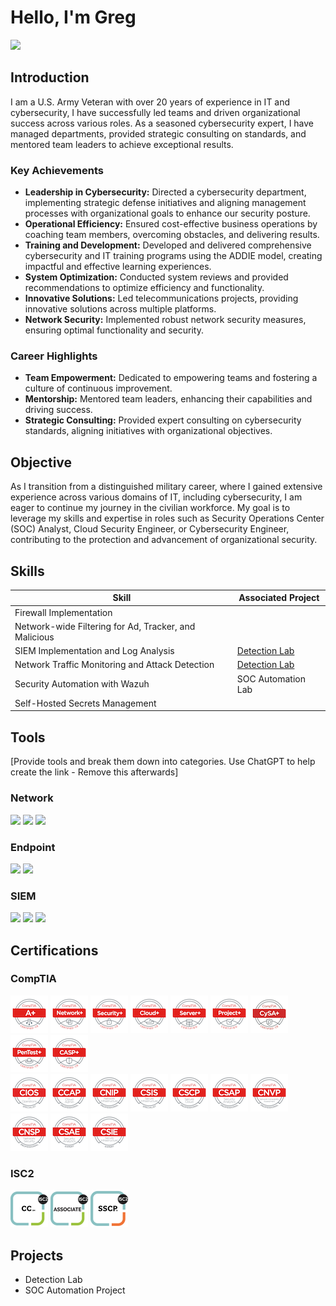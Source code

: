 # Hello, I'm Greg
<a href="https://www.linkedin.com/in/greg-moore-tecsec"><img src="https://img.shields.io/badge/-LinkedIn-0072b1?&style=for-the-badge&logo=linkedin&logoColor=white" /></a>

## Introduction
I am a U.S. Army Veteran with over 20 years of experience in IT and cybersecurity, I have successfully led teams and driven organizational success across various roles. As a seasoned cybersecurity expert, I have managed departments, provided strategic consulting on standards, and mentored team leaders to achieve exceptional results.

### Key Achievements
<ul>
  <li><b>Leadership in Cybersecurity:</b> Directed a cybersecurity department, implementing strategic defense initiatives and aligning management processes with organizational goals to enhance our security posture.</li>
  <li><b>Operational Efficiency:</b> Ensured cost-effective business operations by coaching team members, overcoming obstacles, and delivering results.</li>
  <li><b>Training and Development:</b> Developed and delivered comprehensive cybersecurity and IT training programs using the ADDIE model, creating impactful and effective learning experiences.</li>
  <li><b>System Optimization:</b> Conducted system reviews and provided recommendations to optimize efficiency and functionality.</li>
  <li><b>Innovative Solutions:</b> Led telecommunications projects, providing innovative solutions across multiple platforms.</li>
  <li><b>Network Security:</b> Implemented robust network security measures, ensuring optimal functionality and security.</li>
</ul>

### Career Highlights
<ul>
  <li><b>Team Empowerment:</b> Dedicated to empowering teams and fostering a culture of continuous improvement.</li>
  <li><b>Mentorship:</b> Mentored team leaders, enhancing their capabilities and driving success.</li>
  <li><b>Strategic Consulting:</b> Provided expert consulting on cybersecurity standards, aligning initiatives with organizational objectives.</li>
</ul>

## Objective
As I transition from a distinguished military career, where I gained extensive experience across various domains of IT, including cybersecurity, I am eager to continue my journey in the civilian workforce. My goal is to leverage my skills and expertise in roles such as Security Operations Center (SOC) Analyst, Cloud Security Engineer, or Cybersecurity Engineer, contributing to the protection and advancement of organizational security.

## Skills
| Skill                                         | Associated Project         |
|-----------------------------------------------|----------------------------|
| Firewall Implementation                       |                             |
| Network-wide Filtering for Ad, Tracker, and Malicious |                    |
| SIEM Implementation and Log Analysis          | <a href="https://google.com">Detection Lab</a>|
| Network Traffic Monitoring and Attack Detection | <a href="https://google.com">Detection Lab</a>|
| Security Automation with Wazuh                | SOC Automation Lab|
| Self-Hosted Secrets Management

## Tools
[Provide tools and break them down into categories. Use ChatGPT to help create the link - Remove this afterwards]

### Network
<div>
  <img src="https://img.shields.io/badge/-Wireshark-1679A7?&style=for-the-badge&logo=Wireshark&logoColor=white"/>
  <img src="https://img.shields.io/badge/-Suricata-EF3B2D?&style=for-the-badge&logo=Suricata&logoColor=white"/>
  <img src="https://img.shields.io/badge/-Zeek-777BB4?&style=for-the-badge&logo=Zeek&logoColor=white"/>
</div>

### Endpoint
<div>
  <img src="https://img.shields.io/badge/-Microsoft_Defender_for_Endpoint-00A4EF?&style=for-the-badge&logo=Microsoft&logoColor=white" />
  <img src="https://img.shields.io/badge/-Velociraptor-4B275F?&style=for-the-badge&logo=Velociraptor&logoColor=white" />
</div>

### SIEM
<div>
  <img src="https://img.shields.io/badge/-Microsoft_Sentinel-0078D4?&style=for-the-badge&logo=Microsoft&logoColor=white" />
  <img src="https://img.shields.io/badge/-Splunk-000000?&style=for-the-badge&logo=Splunk&logoColor=white" />
  <img src="https://img.shields.io/badge/-Elastic-005571?&style=for-the-badge&logo=Elastic&logoColor=white" />
</div>

## Certifications
### CompTIA
<div>
  <a href="https://www.credly.com/badges/747a6ca0-42b5-4879-8e76-c3d32986de95"><img src=./certification-badge-images/CompTIA/comptia-a-ce-certification.1.png/></a>
  <a href="https://www.credly.com/badges/aa590dd1-c142-44cd-8b41-473fd36b46d5"><img src=./certification-badge-images/CompTIA/comptia-network-ce-certification.1.png/></a>
  <a href="https://www.credly.com/badges/b2b36229-1300-47be-ba87-97ff4aec2c1a"><img src=./certification-badge-images/CompTIA/comptia-security-ce-certification.png/></a>
  <a href="https://www.credly.com/badges/472134ed-9145-4725-9554-8d72ca4d6b51"><img src=./certification-badge-images/CompTIA/comptia-cloud-ce-certification.1.png/></a>
  <a href="https://www.credly.com/badges/38635425-8f12-48d3-8dae-fab58a6c7392"><img src=./certification-badge-images/CompTIA/comptia-server-certification.4.png/></a>
  <a href="https://www.credly.com/badges/cd78f9ca-c35d-4582-9c88-35ca5b4960d2"><img src=./certification-badge-images/CompTIA/comptia-project-certification.1.png/></a>
  <a href="https://www.credly.com/badges/8e7979be-3e06-4a40-9f84-fc6990bc33a0"><img src=./certification-badge-images/CompTIA/comptia-cysa-ce-certification.png/></a>
  <a href="https://www.credly.com/badges/1f2766c5-d9e9-4ba2-a9be-c4653a8c0036"><img src=./certification-badge-images/CompTIA/comptia-pentest-ce-certification.png/></a>
  <a href="https://www.credly.com/badges/e1905bdd-43e5-4b03-a21f-6bb0f3f44de9"><img src=./certification-badge-images/CompTIA/comptia-advanced-security-practitioner-casp-ce-certification.png/></a>
</div>

<div>
  <a href="https://www.credly.com/badges/6192a52d-6e34-4ad0-8b62-234a73c6f86a"><img src=./certification-badge-images/CompTIA/comptia-it-operations-specialist-cios-stackable-certification.png/></a>
  <a href="https://www.credly.com/badges/e20cccc2-105a-42e5-a18d-69404865c38a"><img src=./certification-badge-images/CompTIA/comptia-cloud-admin-professional-ccap-stackable-certification.png/></a>
  <a href="https://www.credly.com/badges/993c3534-ce41-460c-96c5-edfdea248d44"><img src=./certification-badge-images/CompTIA/comptia-network-infrastructure-professional-cnip-stackable-certification.png/></a>
  <a href="https://www.credly.com/badges/3b3899fa-bcc2-488f-b431-592e238223ee"><img src=./certification-badge-images/CompTIA/comptia-secure-infrastructure-specialist-csis-stackable-certification.png/></a>
  <a href="https://www.credly.com/badges/54de8574-330c-48c4-b5b2-b862527be284"><img src=./certification-badge-images/CompTIA/comptia-secure-cloud-professional-cscp-stackable-certification.png/></a>
  <a href="https://www.credly.com/badges/da6c1c9e-b911-4da1-af49-a3176d701026"><img src=./certification-badge-images/CompTIA/comptia-security-analytics-professional-csap-stackable-certification.png/></a>
  <a href="https://www.credly.com/badges/b7cfd3bc-feb0-4146-8517-badae13087f5"><img src=./certification-badge-images/CompTIA/comptia-network-vulnerability-assessment-professional-cnvp-stackable-certification.png/></a>
  <a href="https://www.credly.com/badges/79a6dc3c-4dba-4757-abc7-e270e5533ed7"><img src=./certification-badge-images/CompTIA/comptia-network-security-professional-cnsp-stackable-certification.png/></a>
  <a href="https://www.credly.com/badges/db73cf37-012e-423f-b827-4ea13b963184"><img src=./certification-badge-images/CompTIA/comptia-security-analytics-expert-csae-stackable-certification.png/></a>
  <a href="https://www.credly.com/badges/099583e7-24d2-467c-8994-cc2f0457f087"><img src=./certification-badge-images/CompTIA/comptia-secure-infrastructure-expert-csie-stackable.png/></a>
</div>

### ISC2
<div>
  <a href="https://www.credly.com/badges/923d25db-219c-48aa-afd8-4ebfaefb3adb"><img src=./certification-badge-images/ISC2/certified-in-cybersecurity-cc.png/></a>
  <a href="https://www.credly.com/badges/3879bfd3-eace-46ce-8306-3f297f4e4e53"><img src=./certification-badge-images/ISC2/associate-of-isc2.ccsp.png/></a>
  <a href="https://www.credly.com/badges/3227c428-0e19-468b-a1af-d3491a71e378"><img src=./certification-badge-images/ISC2/systems-security-certified-practitioner-sscp.png/></a>
</div>


## Projects
- Detection Lab
- SOC Automation Project
